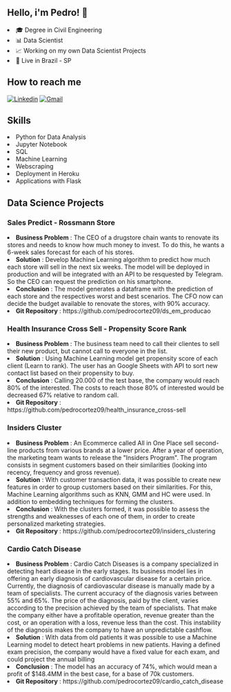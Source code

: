 ## Hello, i'm Pedro! 👋

<li>
🎓 Degree in Civil Engineering
<li>
📊 Data Scientist
<li>
📈 Working on my own Data Scientist Projects
<li>
📍 Live in Brazil - SP



## How to reach me

[![Linkedin](https://img.shields.io/badge/LinkedIn-0077B5?style=for-the-badge&logo=linkedin&logoColor=white)](https://www.linkedin.com/in/pedro-cortez96/)
[![Gmail](https://img.shields.io/badge/Gmail-D14836?style=for-the-badge&logo=gmail&logoColor=white)](mailto:pedrohcortez96@gmail.com)

</h2>

## Skills
<li>
Python for Data Analysis
<li>
Jupyter Notebook
<li>
SQL
<li>
Machine Learning
<li>
 Webscraping
<li>
Deployment in Heroku
<li>
Applications with Flask

## Data Science Projects

### Sales Predict - Rossmann Store
<li>
<strong>Business Problem</strong>
: The CEO of a drugstore chain wants to renovate its stores and needs to know how much money to invest. To do this, he wants a 6-week sales forecast for each of his stores.
<li>
<strong>Solution</strong>
: Develop Machine Learning algorithm to predict how much each store will sell in the next six weeks. The model will be deployed in production and will be integrated with an API to be resquested by Telegram. So the CEO can request the prediction on his smartphone.
<li>
<strong>Conclusion</strong>
: The model generates a dataframe with the prediction of each store and the respectives worst and best scenarios. The CFO now can decide the budget available to renovate the stores, with 90% accuracy.
<li>
<strong>Git Repository</strong>
: https://github.com/pedrocortez09/ds_em_producao

### Health Insurance Cross Sell - Propensity Score Rank
<li>
<strong>Business Problem</strong>
: The business team need to call their clientes to sell their new product, but cannot call to everyone in the list.
<li>
<strong>Solution</strong>
: Using Machine Learning model get propensity score of each client (Learn to rank). The user has an Google Sheets with API to sort new contact list based on their propensity to buy.
<li>
<strong>Conclusion</strong>
:  Calling 20.000 of the test base, the company would reach 80% of the interested. The costs to reach those 80% of interested would be decreased 67% relative to random call.
<li>
<strong>Git Repository</strong>
: https://github.com/pedrocortez09/health_insurance_cross-sell
 
 
 ### Insiders Cluster
<li>
<strong>Business Problem</strong>
:  An Ecommerce called All in One Place sell second-line products from various brands at a lower price. After a year of operation, the marketing team wants to release the "Insiders Program". The program consists in segment customers based on their similarities (looking into recency, frequency and gross revenue).
<li>
<strong>Solution</strong>
: With customer transaction data, it was possible to create new features in order to group customers based on their similarities. For this, Machine Learning algorithms such as KNN, GMM and HC were used. In addition to embedding techniques for forming the clusters.
<li>
<strong>Conclusion</strong>
: With the clusters formed, it was possible to assess the strengths and weaknesses of each one of them, in order to create personalized marketing strategies.
<li>
<strong>Git Repository</strong>
: https://github.com/pedrocortez09/insiders_clustering
 
 
  ### Cardio Catch Disease
<li>
<strong>Business Problem</strong>
:  Cardio Catch Diseases is a company specialized in detecting heart disease in the early stages. Its business model lies in offering an early diagnosis of cardiovascular disease for a certain price. Currently, the diagnosis of cardiovascular disease is manually made by a team of specialists. The current accuracy of the diagnosis varies between 55% and 65%. The price of the diagnosis, paid by the client, varies according to the precision achieved by the team of specialists. That make the company either have a profitable operation, revenue greater than the cost, or an operation with a loss, revenue less than the cost. This instability of the diagnosis makes the company to have an unpredictable cashflow.
<li>
<strong>Solution</strong>
: With data from old patients it was possible to use a Machine Learning model to detect heart problems in new patients. Having a defined exam precision, the company would have a fixed value for each exam, and could project the annual billing
<li>
<strong>Conclusion</strong>
: The model has an accuracy of 74%, which would mean a profit of $148.4MM in the best case, for a base of 70k customers.
<li>
<strong>Git Repository</strong>
: https://github.com/pedrocortez09/cardio_catch_disease

